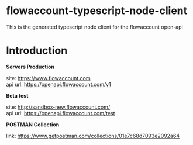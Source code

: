 # flowaccount-typescript-node-client
This is the generated typescript node client for the flowaccount open-api

# Introduction 

**Servers Production**    

site: https://www.flowaccount.com    
api url: https://openapi.flowaccount.com/v1  

**Beta test**   

site: http://sandbox-new.flowaccount.com/    
api url: https://openapi.flowaccount.com/test

**POSTMAN Collection** 

link: https://www.getpostman.com/collections/01e7c68d7093e2092a64